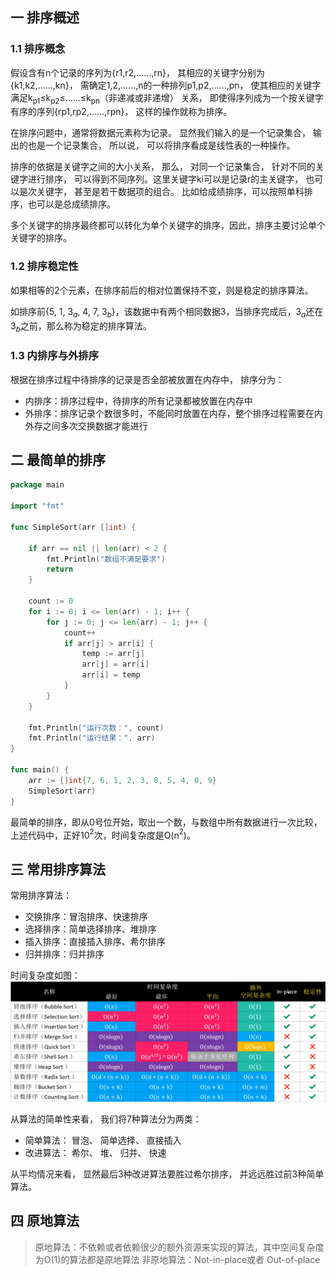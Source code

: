 ## 一 排序概述

### 1.1 排序概念

假设含有n个记录的序列为{r1,r2,......,rn}， 其相应的关键字分别为{k1,k2,......,kn}， 需确定1,2,......,n的一种排列p1,p2,......,pn， 使其相应的关键字满足k<sub>p1</sub>≤k<sub>p2</sub>≤......≤k<sub>pn</sub>（非递减或非递增） 关系， 即使得序列成为一个按关键字有序的序列{rp1,rp2,......,rpn}， 这样的操作就称为排序。 

在排序问题中，通常将数据元素称为记录。 显然我们输入的是一个记录集合， 输出的也是一个记录集合， 所以说， 可以将排序看成是线性表的一种操作。  

排序的依据是关键字之间的大小关系， 那么， 对同一个记录集合， 针对不同的关键字进行排序， 可以得到不同序列。这里关键字ki可以是记录r的主关键字， 也可以是次关键字， 甚至是若干数据项的组合。 比如给成绩排序，可以按照单科排序，也可以是总成绩排序。  

多个关键字的排序最终都可以转化为单个关键字的排序，因此，排序主要讨论单个关键字的排序。  

### 1.2 排序稳定性

如果相等的2个元素，在排序前后的相对位置保持不变，则是稳定的排序算法。  

如排序前{5, 1, 3$_a$, 4, 7, 3$_b$}，该数据中有两个相同数据3，当排序完成后，3$_a$还在3$_b$之前，那么称为稳定的排序算法。  

### 1.3 内排序与外排序

根据在排序过程中待排序的记录是否全部被放置在内存中， 排序分为：
- 内排序：排序过程中，待排序的所有记录都被放置在内存中
- 外排序：排序记录个数很多时，不能同时放置在内存，整个排序过程需要在内外存之间多次交换数据才能进行

## 二 最简单的排序

```go
package main

import "fmt"

func SimpleSort(arr []int) {

	if arr == nil || len(arr) < 2 {
		fmt.Println("数组不满足要求")
		return
	}

	count := 0
	for i := 0; i <= len(arr) - 1; i++ {
		for j := 0; j <= len(arr) - 1; j++ {
			count++
			if arr[j] > arr[i] {
				temp := arr[j]
				arr[j] = arr[i]
				arr[i] = temp
			}
		}
	}

	fmt.Println("运行次数：", count)
	fmt.Println("运行结果：", arr)
}

func main() {
	arr := []int{7, 6, 1, 2, 3, 8, 5, 4, 0, 9}
	SimpleSort(arr)
}
```

最简单的排序，即从0号位开始，取出一个数，与数组中所有数据进行一次比较，上述代码中，正好10$^2$次，时间复杂度是O(n$^2$)。

## 三 常用排序算法

常用排序算法：
- 交换排序：冒泡排序、快速排序
- 选择排序：简单选择排序、堆排序
- 插入排序：直接插入排序、希尔排序
- 归并排序：归并排序

时间复杂度如图：  
![](../images/algorithm/sort-00.png)  

从算法的简单性来看， 我们将7种算法分为两类：
- 简单算法： 冒泡、 简单选择、 直接插入
- 改进算法： 希尔、 堆、 归并、 快速

从平均情况来看， 显然最后3种改进算法要胜过希尔排序， 并远远胜过前3种简单算法。  

## 四 原地算法

> 原地算法：不依赖或者依赖很少的额外资源来实现的算法，其中空间复杂度为O(1)的算法都是原地算法
> 非原地算法：Not-in-place或者 Out-of-place